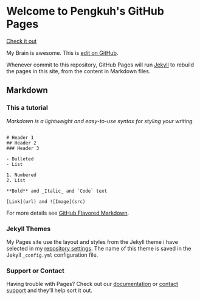 # Welcome to Pengkuh's GitHub Pages

[Check it out](https://pengdst.github.io/)

My Brain is awesome. This is [edit on GitHub](https://github.com/pengdst/pengdst.github.io/edit/master/README.md).

Whenever commit to this repository, GitHub Pages will run [Jekyll](https://jekyllrb.com/) to rebuild the pages in this site, from the content in Markdown files.

## Markdown
### This a tutorial

_Markdown is a lightweight and easy-to-use syntax for styling your writing._

```

# Header 1
## Header 2
### Header 3

- Bulleted
- List

1. Numbered
2. List

**Bold** and _Italic_ and `Code` text

[Link](url) and ![Image](src)

```

For more details see [GitHub Flavored Markdown](https://guides.github.com/features/mastering-markdown/).

### Jekyll Themes

My Pages site use the layout and styles from the Jekyll theme i have selected in my [repository settings](https://github.com/pengdst/pengdst.github.io/settings). The name of this theme is saved in the Jekyll `_config.yml` configuration file.

### Support or Contact

Having trouble with Pages? Check out our [documentation](https://help.github.com/categories/github-pages-basics/) or [contact support](https://github.com/contact) and they’ll help sort it out.
